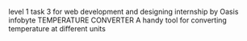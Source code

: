 level 1 task 3 for web development and designing internship by Oasis infobyte TEMPERATURE CONVERTER A handy tool for converting temperature at different units
